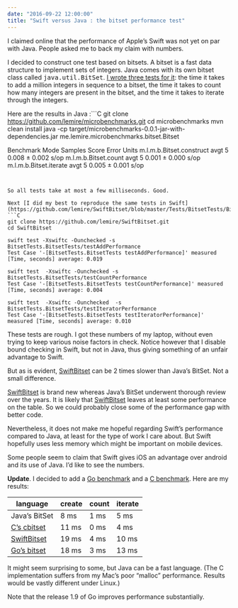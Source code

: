 ```yaml
---
date: "2016-09-22 12:00:00"
title: "Swift versus Java : the bitset performance test"
---
```




I claimed online that the performance of Apple&rsquo;s Swift was not yet on par with Java. People asked me to back my claim with numbers.

I decided to construct one test based on bitsets. A bitset is a fast data structure to implement sets of integers.
Java comes with its own bitset class called <tt>java.util.BitSet</tt>. [I wrote three tests for it](https://github.com/lemire/microbenchmarks/blob/master/src/main/java/me/lemire/microbenchmarks/bitset/Bitset.java): the time it takes to add a million integers in sequence to a bitset, the time it takes to count how many integers are present in the bitset, and the time it takes to iterate through the integers.

Here are the results in Java :```C
git clone https://github.com/lemire/microbenchmarks.git
cd microbenchmarks
mvn clean install
java -cp target/microbenchmarks-0.0.1-jar-with-dependencies.jar me.lemire.microbenchmarks.bitset.Bitset

Benchmark Mode Samples Score Error Units
m.l.m.b.Bitset.construct avgt 5 0.008 ± 0.002 s/op
m.l.m.b.Bitset.count avgt 5 0.001 ± 0.000 s/op
m.l.m.b.Bitset.iterate avgt 5 0.005 ± 0.001 s/op
```


So all tests take at most a few milliseconds. Good.

Next [I did my best to reproduce the same tests in Swift](https://github.com/lemire/SwiftBitset/blob/master/Tests/BitsetTests/BitsetTests.swift):
```C
git clone https://github.com/lemire/SwiftBitset.git
cd SwiftBitset

swift test -Xswiftc -Ounchecked -s BitsetTests.BitsetTests/testAddPerformance
Test Case '-[BitsetTests.BitsetTests testAddPerformance]' measured [Time, seconds] average: 0.019

swift test  -Xswiftc -Ounchecked -s BitsetTests.BitsetTests/testCountPerformance
Test Case '-[BitsetTests.BitsetTests testCountPerformance]' measured [Time, seconds] average: 0.004

swift test  -Xswiftc -Ounchecked  -s BitsetTests.BitsetTests/testIteratorPerformance
Test Case '-[BitsetTests.BitsetTests testIteratorPerformance]' measured [Time, seconds] average: 0.010
```


These tests are rough. I got these numbers of my laptop, without even trying to keep various noise factors in check. Notice however that I disable bound checking in Swift, but not in Java, thus giving something of an unfair advantage to Swift.

But as is evident, [SwiftBitset](https://github.com/lemire/SwiftBitset) can be 2 times slower than Java&rsquo;s BitSet. Not a small difference.

[SwiftBitset](https://github.com/lemire/SwiftBitset) is brand new whereas Java&rsquo;s BitSet underwent thorough review over the years. It is likely that [SwiftBitset](https://github.com/lemire/SwiftBitset) leaves at least some performance on the table. So we could probably close some of the performance gap with better code.

Nevertheless, it does not make me hopeful regarding Swift&rsquo;s performance compared to Java, at least for the type of work I care about. But Swift hopefully uses less memory which might be important on mobile devices.

Some people seem to claim that Swift gives iOS an advantage over android and its use of Java. I&rsquo;d like to see the numbers.

__Update__. I decided to add a [Go benchmark](https://github.com/willf/bitset) and a [C benchmark](https://github.com/lemire/cbitset/blob/master/benchmarks/lemirebenchmark.c). Here are my results:

language                 |create                   |count                    |iterate                  |
-------------------------|-------------------------|-------------------------|-------------------------|
Java&rsquo;s BitSet      |8 ms                     |1 ms                     |5 ms                     |
[C&rsquo;s cbitset](https://github.com/lemire/cbitset) |11 ms                    |0 ms                     |4 ms                     |
[SwiftBitset](https://github.com/lemire/SwiftBitset) |19 ms                    |4 ms                     |10 ms                    |
[Go&rsquo;s bitset](https://github.com/willf/bitset) |18 ms                    |3 ms                     |13 ms                    |


It might seem surprising to some, but Java can be a fast language. (The C implementation suffers from my Mac&rsquo;s poor &ldquo;malloc&rdquo; performance. Results would be vastly different under Linux.)

Note that the release 1.9 of Go improves performance substantially.

